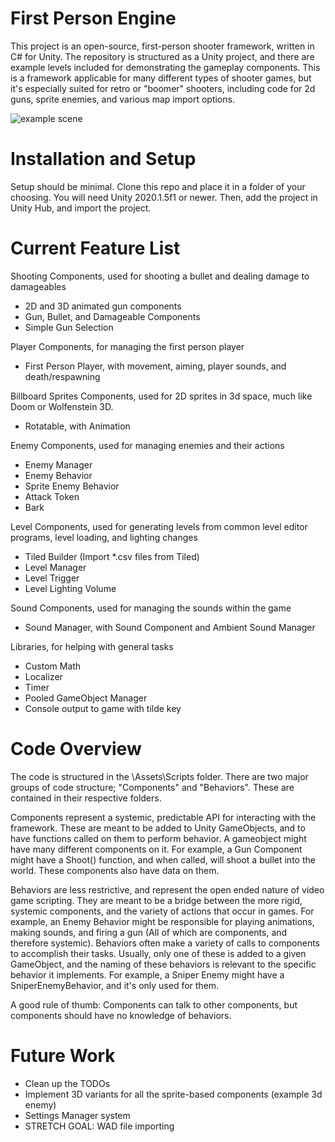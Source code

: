 # First Person Engine
This project is an open-source, first-person shooter framework, written in C# for Unity.
The repository is structured as a Unity project, and there are example levels included for demonstrating the gameplay components. This is a framework applicable for many different types of shooter games, but it's especially suited for retro or "boomer" shooters, including code for 2d guns, sprite enemies, and various map import options.

![example scene](https://i.imgur.com/mDLxd9D.png)

# Installation and Setup
Setup should be minimal. Clone this repo and place it in a folder of your choosing. You will need Unity 2020.1.5f1 or newer.
Then, add the project in Unity Hub, and import the project.

# Current Feature List
Shooting Components, used for shooting a bullet and dealing damage to damageables
* 2D and 3D animated gun components
* Gun, Bullet, and Damageable Components
* Simple Gun Selection

Player Components, for managing the first person player
* First Person Player, with movement, aiming, player sounds, and death/respawning

Billboard Sprites Components, used for 2D sprites in 3d space, much like Doom or Wolfenstein 3D.
* Rotatable, with Animation

Enemy Components, used for managing enemies and their actions
* Enemy Manager
* Enemy Behavior
* Sprite Enemy Behavior
* Attack Token
* Bark

Level Components, used for generating levels from common level editor programs, level loading, and lighting changes
* Tiled Builder (Import *.csv files from Tiled)
* Level Manager
* Level Trigger
* Level Lighting Volume

Sound Components, used for managing the sounds within the game
* Sound Manager, with Sound Component and Ambient Sound Manager

Libraries, for helping with general tasks
* Custom Math
* Localizer
* Timer
* Pooled GameObject Manager
* Console output to game with tilde key

# Code Overview
The code is structured in the \Assets\Scripts folder. There are two major groups of code structure; "Components" and "Behaviors". These are contained in their respective folders.

Components represent a systemic, predictable API for interacting with the framework. These are meant to be added to Unity GameObjects, and to have functions called on them to perform behavior. A gameobject might have many different components on it. For example, a Gun Component might have a Shoot() function, and when called, will shoot a bullet into the world. These components also have data on them.

Behaviors are less restrictive, and represent the open ended nature of video game scripting. They are meant to be a bridge between the more rigid, systemic components, and the variety of actions that occur in games. For example, an Enemy Behavior might be responsible for playing animations, making sounds, and firing a gun (All of which are components, and therefore systemic). Behaviors often make a variety of calls to components to accomplish their tasks. Usually, only one of these is added to a given GameObject, and the naming of these behaviors is relevant to the specific behavior it implements. For example, a Sniper Enemy might have a SniperEnemyBehavior, and it's only used for them.

A good rule of thumb: Components can talk to other components, but components should have no knowledge of behaviors.

# Future Work
* Clean up the TODOs
* Implement 3D variants for all the sprite-based components (example 3d enemy)
* Settings Manager system
* STRETCH GOAL: WAD file importing
